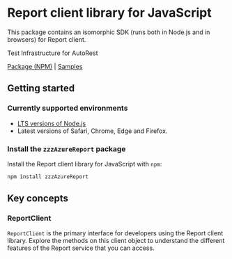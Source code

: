 # Report client library for JavaScript

This package contains an isomorphic SDK (runs both in Node.js and in browsers) for Report client.

Test Infrastructure for AutoRest

[Package (NPM)](https://www.npmjs.com/package/zzzAzureReport) |
[Samples](https://github.com/Azure-Samples/azure-samples-js-management)

## Getting started

### Currently supported environments

- [LTS versions of Node.js](https://nodejs.org/about/releases/)
- Latest versions of Safari, Chrome, Edge and Firefox.


### Install the `zzzAzureReport` package

Install the Report client library for JavaScript with `npm`:

```bash
npm install zzzAzureReport
```


## Key concepts

### ReportClient

`ReportClient` is the primary interface for developers using the Report client library. Explore the methods on this client object to understand the different features of the Report service that you can access.

